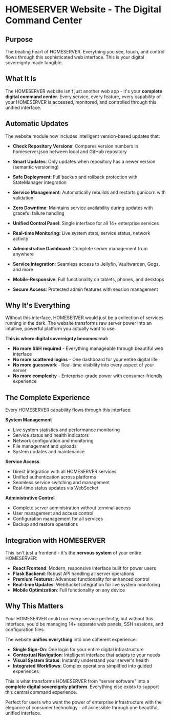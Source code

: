 # HOMESERVER Website - The Digital Command Center

## Purpose
The beating heart of HOMESERVER. Everything you see, touch, and control flows through this sophisticated web interface. This is your digital sovereignty made tangible.

## What It Is
The HOMESERVER website isn't just another web app - it's your **complete digital command center**. Every service, every feature, every capability of your HOMESERVER is accessed, monitored, and controlled through this unified interface.

## Automatic Updates
The website module now includes intelligent version-based updates that:
- **Check Repository Versions**: Compares version numbers in homeserver.json between local and GitHub repository
- **Smart Updates**: Only updates when repository has a newer version (semantic versioning)
- **Safe Deployment**: Full backup and rollback protection with StateManager integration
- **Service Management**: Automatically rebuilds and restarts gunicorn with validation
- **Zero Downtime**: Maintains service availability during updates with graceful failure handling

- **Unified Control Panel**: Single interface for all 14+ enterprise services
- **Real-time Monitoring**: Live system stats, service status, network activity
- **Administrative Dashboard**: Complete server management from anywhere
- **Service Integration**: Seamless access to Jellyfin, Vaultwarden, Gogs, and more
- **Mobile-Responsive**: Full functionality on tablets, phones, and desktops
- **Secure Access**: Protected admin features with session management

## Why It's Everything
Without this interface, HOMESERVER would just be a collection of services running in the dark. The website transforms raw server power into an intuitive, powerful platform you actually want to use.

**This is where digital sovereignty becomes real:**
- **No more SSH required** - Everything manageable through beautiful web interface
- **No more scattered logins** - One dashboard for your entire digital life
- **No more guesswork** - Real-time visibility into every aspect of your server
- **No more complexity** - Enterprise-grade power with consumer-friendly experience

## The Complete Experience
Every HOMESERVER capability flows through this interface:

**System Management**
- Live system statistics and performance monitoring
- Service status and health indicators
- Network configuration and monitoring
- File management and uploads
- System updates and maintenance

**Service Access**
- Direct integration with all HOMESERVER services
- Unified authentication across platforms
- Seamless service switching and management
- Real-time status updates via WebSocket

**Administrative Control**
- Complete server administration without terminal access
- User management and access control
- Configuration management for all services
- Backup and restore operations

## Integration with HOMESERVER
This isn't just a frontend - it's the **nervous system** of your entire HOMESERVER:

- **React Frontend**: Modern, responsive interface built for power users
- **Flask Backend**: Robust API handling all server operations
- **Premium Features**: Advanced functionality for enhanced control
- **Real-time Updates**: WebSocket integration for live system monitoring
- **Mobile Optimization**: Full functionality on any device

## Why This Matters
Your HOMESERVER could run every service perfectly, but without this interface, you'd be managing 14+ separate web panels, SSH sessions, and configuration files. 

The website **unifies everything** into one coherent experience:
- **Single Sign-On**: One login for your entire digital infrastructure
- **Contextual Navigation**: Intelligent interface that adapts to your needs
- **Visual System Status**: Instantly understand your server's health
- **Integrated Workflows**: Complex operations simplified into guided experiences

This is what transforms HOMESERVER from "server software" into a **complete digital sovereignty platform**. Everything else exists to support this central command experience.

Perfect for users who want the power of enterprise infrastructure with the elegance of consumer technology - all accessible through one beautiful, unified interface.
